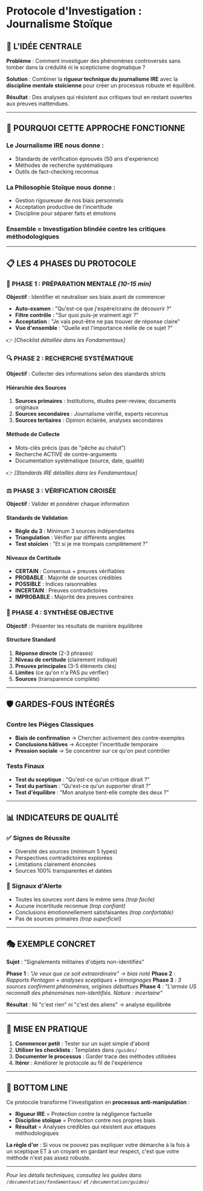 # Protocole d'Investigation : Journalisme Stoïque

## 🎯 **L'IDÉE CENTRALE**

**Problème** : Comment investiguer des phénomènes controversés sans tomber dans la crédulité ni le scepticisme dogmatique ?

**Solution** : Combiner la **rigueur technique du journalisme IRE** avec la **discipline mentale stoïcienne** pour créer un processus robuste et équilibré.

**Résultat** : Des analyses qui résistent aux critiques tout en restant ouvertes aux preuves inattendues.

---

## 🧠 **POURQUOI CETTE APPROCHE FONCTIONNE**

### **Le Journalisme IRE** nous donne :
- Standards de vérification éprouvés (50 ans d'expérience)
- Méthodes de recherche systématiques  
- Outils de fact-checking reconnus

### **La Philosophie Stoïque** nous donne :
- Gestion rigoureuse de nos biais personnels
- Acceptation productive de l'incertitude
- Discipline pour séparer faits et émotions

### **Ensemble** = Investigation blindée contre les critiques méthodologiques

---

## 📋 **LES 4 PHASES DU PROTOCOLE**

### **🧘 PHASE 1 : PRÉPARATION MENTALE** *(10-15 min)*
**Objectif** : Identifier et neutraliser ses biais avant de commencer

- **Auto-examen** : "Qu'est-ce que j'espère/crains de découvrir ?"
- **Filtre contrôle** : "Sur quoi puis-je vraiment agir ?"
- **Acceptation** : "Je vais peut-être ne pas trouver de réponse claire"
- **Vue d'ensemble** : "Quelle est l'importance réelle de ce sujet ?"

👉 *[Checklist détaillée dans les Fondamentaux]*

### **🔍 PHASE 2 : RECHERCHE SYSTÉMATIQUE**
**Objectif** : Collecter des informations selon des standards stricts

#### **Hiérarchie des Sources**
1. **Sources primaires** : Institutions, études peer-review, documents originaux
2. **Sources secondaires** : Journalisme vérifié, experts reconnus
3. **Sources tertiaires** : Opinion éclairée, analyses secondaires

#### **Méthode de Collecte**
- Mots-clés précis (pas de "pêche au chalut")
- Recherche ACTIVE de contre-arguments
- Documentation systématique (source, date, qualité)

👉 *[Standards IRE détaillés dans les Fondamentaux]*

### **⚖️ PHASE 3 : VÉRIFICATION CROISÉE**
**Objectif** : Valider et pondérer chaque information

#### **Standards de Validation**
- **Règle du 3** : Minimum 3 sources indépendantes
- **Triangulation** : Vérifier par différents angles
- **Test stoïcien** : "Et si je me trompais complètement ?"

#### **Niveaux de Certitude**
- **CERTAIN** : Consensus + preuves vérifiables
- **PROBABLE** : Majorité de sources crédibles
- **POSSIBLE** : Indices raisonnables
- **INCERTAIN** : Preuves contradictoires
- **IMPROBABLE** : Majorité des preuves contraires

### **📝 PHASE 4 : SYNTHÈSE OBJECTIVE**
**Objectif** : Présenter les résultats de manière équilibrée

#### **Structure Standard**
1. **Réponse directe** (2-3 phrases)
2. **Niveau de certitude** (clairement indiqué)
3. **Preuves principales** (3-5 éléments clés)
4. **Limites** (ce qu'on n'a PAS pu vérifier)
5. **Sources** (transparence complète)

---

## 🛡️ **GARDES-FOUS INTÉGRÉS**

### **Contre les Pièges Classiques**
- **Biais de confirmation** → Chercher activement des contre-exemples
- **Conclusions hâtives** → Accepter l'incertitude temporaire
- **Pression sociale** → Se concentrer sur ce qu'on peut contrôler

### **Tests Finaux**
- **Test du sceptique** : "Qu'est-ce qu'un critique dirait ?"
- **Test du partisan** : "Qu'est-ce qu'un supporter dirait ?"
- **Test d'équilibre** : "Mon analyse tient-elle compte des deux ?"

---

## 📊 **INDICATEURS DE QUALITÉ**

### **✅ Signes de Réussite**
- Diversité des sources (minimum 5 types)
- Perspectives contradictoires explorées
- Limitations clairement énoncées
- Sources 100% transparentes et datées

### **🚨 Signaux d'Alerte**
- Toutes les sources vont dans le même sens *(trop facile)*
- Aucune incertitude reconnue *(trop confiant)*
- Conclusions émotionnellement satisfaisantes *(trop confortable)*
- Pas de sources primaires *(trop superficiel)*

---

## 🎭 **EXEMPLE CONCRET**

**Sujet** : "Signalements militaires d'objets non-identifiés"

**Phase 1** : *"Je veux que ce soit extraordinaire" → bias noté*
**Phase 2** : *Rapports Pentagon + analyses sceptiques + témoignages*
**Phase 3** : *3 sources confirment phénomènes, origines débattues*
**Phase 4** : *"L'armée US reconnaît des phénomènes non-identifiés. Nature : incertaine"*

**Résultat** : Ni "c'est rien" ni "c'est des aliens" → analyse équilibrée

---

## 🚀 **MISE EN PRATIQUE**

1. **Commencer petit** : Tester sur un sujet simple d'abord
2. **Utiliser les checklists** : Templates dans `/guides/`
3. **Documenter le processus** : Garder trace des méthodes utilisées
4. **Itérer** : Améliorer le protocole au fil de l'expérience

---

## 🎯 **BOTTOM LINE**

Ce protocole transforme l'investigation en **processus anti-manipulation** :
- **Rigueur IRE** = Protection contre la négligence factuelle
- **Discipline stoïque** = Protection contre nos propres biais
- **Résultat** = Analyses crédibles qui résistent aux attaques méthodologiques

**La règle d'or** : Si vous ne pouvez pas expliquer votre démarche à la fois à un sceptique ET à un croyant en gardant leur respect, c'est que votre méthode n'est pas assez robuste.

---

*Pour les détails techniques, consultez les guides dans `/documentation/fondamentaux/` et `/documentation/guides/`*
